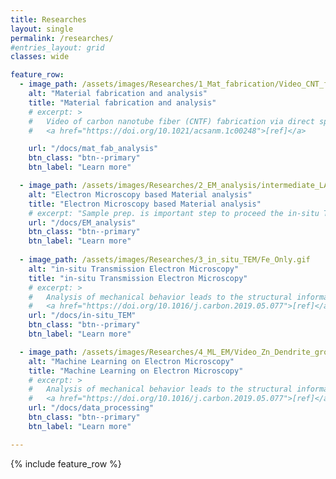 ```yaml
---
title: Researches
layout: single
permalink: /researches/
#entries_layout: grid
classes: wide

feature_row:
  - image_path: /assets/images/Researches/1_Mat_fabrication/Video_CNT_fiber_fabrication.gif
    alt: "Material fabrication and analysis"
    title: "Material fabrication and analysis"
    # excerpt: >
    #   Video of carbon nanotube fiber (CNTF) fabrication via direct spinning method.
    #   <a href="https://doi.org/10.1021/acsanm.1c00248">[ref]</a>

    url: "/docs/mat_fab_analysis"
    btn_class: "btn--primary"
    btn_label: "Learn more"

  - image_path: /assets/images/Researches/2_EM_analysis/intermediate_LATP_LFP_crop.png
    alt: "Electron Microscopy based Material analysis"
    title: "Electron Microscopy based Material analysis"
    # excerpt: "Sample prep. is important step to proceed the in-situ TEM."
    url: "/docs/EM_analysis"
    btn_class: "btn--primary"
    btn_label: "Learn more"
    
  - image_path: /assets/images/Researches/3_in_situ_TEM/Fe_Only.gif
    alt: "in-situ Transmission Electron Microscopy"
    title: "in-situ Transmission Electron Microscopy"
    # excerpt: >
    #   Analysis of mechanical behavior leads to the structural information.
    #   <a href="https://doi.org/10.1016/j.carbon.2019.05.077">[ref]</a>
    url: "/docs/in-situ_TEM"
    btn_class: "btn--primary"
    btn_label: "Learn more"      

  - image_path: /assets/images/Researches/4_ML_EM/Video_Zn_Dendrite_growth.gif
    alt: "Machine Learning on Electron Microscopy"
    title: "Machine Learning on Electron Microscopy"
    # excerpt: >
    #   Analysis of mechanical behavior leads to the structural information.
    #   <a href="https://doi.org/10.1016/j.carbon.2019.05.077">[ref]</a>
    url: "/docs/data_processing"
    btn_class: "btn--primary"
    btn_label: "Learn more"      

---
```


{% include feature_row %}